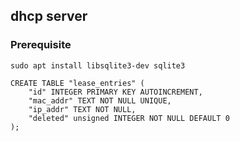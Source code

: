 ## dhcp server

### Prerequisite

```
sudo apt install libsqlite3-dev sqlite3
```

```
CREATE TABLE "lease_entries" (
	"id" INTEGER PRIMARY KEY AUTOINCREMENT,
	"mac_addr" TEXT NOT NULL UNIQUE,
	"ip_addr" TEXT NOT NULL,
	"deleted" unsigned INTEGER NOT NULL DEFAULT 0
);
```
